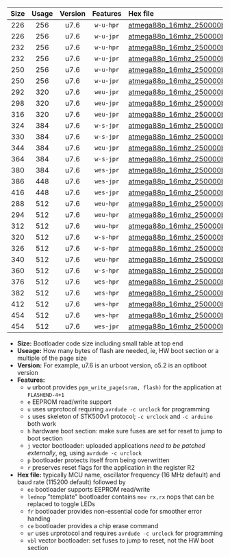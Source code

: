 |Size|Usage|Version|Features|Hex file|
|:-:|:-:|:-:|:-:|:--|
|226|256|u7.6|`w-u-hpr`|[atmega88p_16mhz_250000bps_ur.hex](https://raw.githubusercontent.com/stefanrueger/urboot/main//atmega88p_16mhz_250000bps_ur.hex)|
|226|256|u7.6|`w-u-jpr`|[atmega88p_16mhz_250000bps_ur_vbl.hex](https://raw.githubusercontent.com/stefanrueger/urboot/main//atmega88p_16mhz_250000bps_ur_vbl.hex)|
|232|256|u7.6|`w-u-hpr`|[atmega88p_16mhz_250000bps_lednop_ur.hex](https://raw.githubusercontent.com/stefanrueger/urboot/main//atmega88p_16mhz_250000bps_lednop_ur.hex)|
|232|256|u7.6|`w-u-jpr`|[atmega88p_16mhz_250000bps_lednop_ur_vbl.hex](https://raw.githubusercontent.com/stefanrueger/urboot/main//atmega88p_16mhz_250000bps_lednop_ur_vbl.hex)|
|250|256|u7.6|`w-u-hpr`|[atmega88p_16mhz_250000bps_lednop_fr_ur.hex](https://raw.githubusercontent.com/stefanrueger/urboot/main//atmega88p_16mhz_250000bps_lednop_fr_ur.hex)|
|250|256|u7.6|`w-u-jpr`|[atmega88p_16mhz_250000bps_lednop_fr_ur_vbl.hex](https://raw.githubusercontent.com/stefanrueger/urboot/main//atmega88p_16mhz_250000bps_lednop_fr_ur_vbl.hex)|
|292|320|u7.6|`weu-jpr`|[atmega88p_16mhz_250000bps_ee_ur_vbl.hex](https://raw.githubusercontent.com/stefanrueger/urboot/main//atmega88p_16mhz_250000bps_ee_ur_vbl.hex)|
|298|320|u7.6|`weu-jpr`|[atmega88p_16mhz_250000bps_ee_lednop_ur_vbl.hex](https://raw.githubusercontent.com/stefanrueger/urboot/main//atmega88p_16mhz_250000bps_ee_lednop_ur_vbl.hex)|
|316|320|u7.6|`weu-jpr`|[atmega88p_16mhz_250000bps_ee_lednop_fr_ur_vbl.hex](https://raw.githubusercontent.com/stefanrueger/urboot/main//atmega88p_16mhz_250000bps_ee_lednop_fr_ur_vbl.hex)|
|324|384|u7.6|`w-s-jpr`|[atmega88p_16mhz_250000bps_vbl.hex](https://raw.githubusercontent.com/stefanrueger/urboot/main//atmega88p_16mhz_250000bps_vbl.hex)|
|330|384|u7.6|`w-s-jpr`|[atmega88p_16mhz_250000bps_lednop_vbl.hex](https://raw.githubusercontent.com/stefanrueger/urboot/main//atmega88p_16mhz_250000bps_lednop_vbl.hex)|
|344|384|u7.6|`weu-jpr`|[atmega88p_16mhz_250000bps_ee_lednop_fr_ce_ur_vbl.hex](https://raw.githubusercontent.com/stefanrueger/urboot/main//atmega88p_16mhz_250000bps_ee_lednop_fr_ce_ur_vbl.hex)|
|364|384|u7.6|`w-s-jpr`|[atmega88p_16mhz_250000bps_lednop_fr_vbl.hex](https://raw.githubusercontent.com/stefanrueger/urboot/main//atmega88p_16mhz_250000bps_lednop_fr_vbl.hex)|
|380|384|u7.6|`wes-jpr`|[atmega88p_16mhz_250000bps_ee_vbl.hex](https://raw.githubusercontent.com/stefanrueger/urboot/main//atmega88p_16mhz_250000bps_ee_vbl.hex)|
|386|448|u7.6|`wes-jpr`|[atmega88p_16mhz_250000bps_ee_lednop_vbl.hex](https://raw.githubusercontent.com/stefanrueger/urboot/main//atmega88p_16mhz_250000bps_ee_lednop_vbl.hex)|
|416|448|u7.6|`wes-jpr`|[atmega88p_16mhz_250000bps_ee_lednop_fr_vbl.hex](https://raw.githubusercontent.com/stefanrueger/urboot/main//atmega88p_16mhz_250000bps_ee_lednop_fr_vbl.hex)|
|288|512|u7.6|`weu-hpr`|[atmega88p_16mhz_250000bps_ee_ur.hex](https://raw.githubusercontent.com/stefanrueger/urboot/main//atmega88p_16mhz_250000bps_ee_ur.hex)|
|294|512|u7.6|`weu-hpr`|[atmega88p_16mhz_250000bps_ee_lednop_ur.hex](https://raw.githubusercontent.com/stefanrueger/urboot/main//atmega88p_16mhz_250000bps_ee_lednop_ur.hex)|
|312|512|u7.6|`weu-hpr`|[atmega88p_16mhz_250000bps_ee_lednop_fr_ur.hex](https://raw.githubusercontent.com/stefanrueger/urboot/main//atmega88p_16mhz_250000bps_ee_lednop_fr_ur.hex)|
|320|512|u7.6|`w-s-hpr`|[atmega88p_16mhz_250000bps.hex](https://raw.githubusercontent.com/stefanrueger/urboot/main//atmega88p_16mhz_250000bps.hex)|
|326|512|u7.6|`w-s-hpr`|[atmega88p_16mhz_250000bps_lednop.hex](https://raw.githubusercontent.com/stefanrueger/urboot/main//atmega88p_16mhz_250000bps_lednop.hex)|
|340|512|u7.6|`weu-hpr`|[atmega88p_16mhz_250000bps_ee_lednop_fr_ce_ur.hex](https://raw.githubusercontent.com/stefanrueger/urboot/main//atmega88p_16mhz_250000bps_ee_lednop_fr_ce_ur.hex)|
|360|512|u7.6|`w-s-hpr`|[atmega88p_16mhz_250000bps_lednop_fr.hex](https://raw.githubusercontent.com/stefanrueger/urboot/main//atmega88p_16mhz_250000bps_lednop_fr.hex)|
|376|512|u7.6|`wes-hpr`|[atmega88p_16mhz_250000bps_ee.hex](https://raw.githubusercontent.com/stefanrueger/urboot/main//atmega88p_16mhz_250000bps_ee.hex)|
|382|512|u7.6|`wes-hpr`|[atmega88p_16mhz_250000bps_ee_lednop.hex](https://raw.githubusercontent.com/stefanrueger/urboot/main//atmega88p_16mhz_250000bps_ee_lednop.hex)|
|412|512|u7.6|`wes-hpr`|[atmega88p_16mhz_250000bps_ee_lednop_fr.hex](https://raw.githubusercontent.com/stefanrueger/urboot/main//atmega88p_16mhz_250000bps_ee_lednop_fr.hex)|
|454|512|u7.6|`wes-hpr`|[atmega88p_16mhz_250000bps_ee_lednop_fr_ce.hex](https://raw.githubusercontent.com/stefanrueger/urboot/main//atmega88p_16mhz_250000bps_ee_lednop_fr_ce.hex)|
|454|512|u7.6|`wes-jpr`|[atmega88p_16mhz_250000bps_ee_lednop_fr_ce_vbl.hex](https://raw.githubusercontent.com/stefanrueger/urboot/main//atmega88p_16mhz_250000bps_ee_lednop_fr_ce_vbl.hex)|

- **Size:** Bootloader code size including small table at top end
- **Useage:** How many bytes of flash are needed, ie, HW boot section or a multiple of the page size
- **Version:** For example, u7.6 is an urboot version, o5.2 is an optiboot version
- **Features:**
  + `w` urboot provides `pgm_write_page(sram, flash)` for the application at `FLASHEND-4+1`
  + `e` EEPROM read/write support
  + `u` uses urprotocol requiring `avrdude -c urclock` for programming
  + `s` uses skeleton of STK500v1 protocol; `-c urclock` and `-c arduino` both work
  + `h` hardware boot section: make sure fuses are set for reset to jump to boot section
  + `j` vector bootloader: uploaded applications *need to be patched externally*, eg, using `avrdude -c urclock`
  + `p` bootloader protects itself from being overwritten
  + `r` preserves reset flags for the application in the register R2
- **Hex file:** typically MCU name, oscillator frequency (16 MHz default) and baud rate (115200 default) followed by
  + `ee` bootloader supports EEPROM read/write
  + `lednop` "template" bootloader contains `mov rx,rx` nops that can be replaced to toggle LEDs
  + `fr` bootloader provides non-essential code for smoother error handing
  + `ce` bootloader provides a chip erase command
  + `ur` uses urprotocol and requires `avrdude -c urclock` for programming
  + `vbl` vector bootloader: set fuses to jump to reset, not the HW boot section
